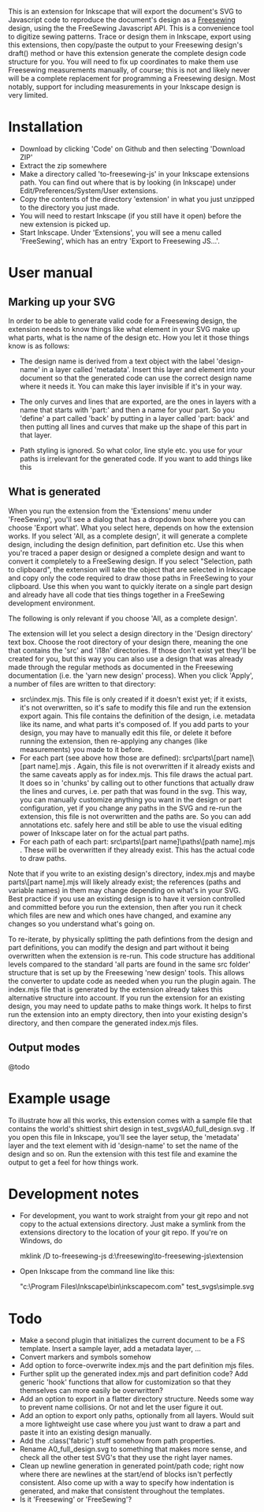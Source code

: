 This is an extension for Inkscape that will export the document's SVG to Javascript code to reproduce the document's
design as a [Freesewing](http://freesewing.org) design, using the the FreeSewing Javascript API. This is a convenience
tool to digitize sewing patterns. Trace or design them in Inkscape, export using this extensions, then copy/paste the output
to your Freesewing design's draft() method or have this extension generate the complete design code structure for you.
You will need to fix up coordinates to make them use Freesewing measurements manually, of course; this is not and likely
never will be a complete replacement for programming a Freesewing design. Most notably, support for including
measurements in your Inkscape design is very limited.

Installation
============

- Download by clicking 'Code' on Github and then selecting 'Download ZIP'
- Extract the zip somewhere
- Make a directory called 'to-freesewing-js' in your Inkscape extensions path. You can find out where that is by looking
  (in Inkscape) under Edit/Preferences/System/User extensions.
- Copy the contents of the directory 'extension' in what you just unzipped to the directory you just made.
- You will need to restart Inkscape (if you still have it open) before the new extension is picked up.
- Start Inkscape. Under 'Extensions', you will see a menu called 'FreeSewing', which has an entry 'Export to Freesewing
  JS...'.

User manual
===========

Marking up your SVG
-------------------

In order to be able to generate valid code for a Freesewing design, the extension needs to know things like what element
in your SVG make up what parts, what is the name of the design etc. How you let it those things know is as follows:

- The design name is derived from a text object with the label 'design-name' in a layer called 'metadata'. Insert this
  layer and element into your document so that the generated code can use the correct design name where it needs it. You
  can make this layer invisible if it's in your way.

- The only curves and lines that are exported, are the ones in layers with a name that starts with 'part:' and then a
  name for your part. So you 'define' a part called 'back' by putting in a layer called 'part: back' and then putting
  all lines and curves that make up the shape of this part in that layer.

- Path styling is ignored. So what color, line style etc. you use for your paths is irrelevant for the generated code.
  If you want to add things like this 

What is generated
-----------------

When you run the extension from the 'Extensions' menu under 'FreeSewing', you'll see a dialog that has a dropdown box
where you can choose 'Export what'. What you select here, depends on how the extension works. If you select 'All, as a
complete design', it will generate a complete design, including the design definition, part definition etc. Use this
when you're traced a paper design or designed a complete design and want to convert it completely to a FreeSewing
design. If you select "Selection, path to clipboard", the extension will take the object that are selected in Inkscape
and copy only the code required to draw those paths in FreeSewing to your clipboard. Use this when you want to quickly
iterate on a single part design and already have all code that ties things together in a FreeSewing development
environment.

The following is only relevant if you choose 'All, as a complete design'.

The extension will let you select a design directory in the 'Design directory' text box. Choose the root directory of
your design there, meaning the one that contains the 'src' and 'i18n' directories. If those don't exist yet they'll be
created for you, but this way you can also use a design that was already made through the regular methods as documented
in the Freesewing documentation (i.e. the 'yarn new design' process). When you click 'Apply', a number of files are
written to that directory:

- src\index.mjs. This file is only created if it doesn't exist yet; if it exists, it's not overwritten, so it's safe to
  modify this file and run the extension export again. This file contains the definition of the design, i.e. metadata
  like its name, and what parts it's composed of. If you add parts to your design, you may have to manually edit this
  file, or delete it before running the extension, then re-applying any changes (like measurements) you made to it
  before.
- For each part (see above how those are defined): src\parts\\[part name]\\[part name].mjs . Again, this file is not
  overwritten if it already exists and the same caveats apply as for index.mjs. This file draws the actual part. It does
  so in 'chunks' by calling out to other functions that actually draw the lines and curves, i.e. per path that was found
  in the svg. This way, you can manually customize anything you want in the design or part configuration, yet if you
  change any paths in the SVG and re-run the extension, this file is not overwritten and the paths are. So you can add
  annotations etc. safely here and still be able to use the visual editing power of Inkscape later on for the actual
  part paths.
- For each path of each part: src\parts\\[part name]\\paths\\[path name].mjs . These will be overwritten if they already
  exist. This has the actual code to draw paths.

Note that if you write to an existing design's directory, index.mjs and maybe parts\\[part name].mjs will likely already
exist; the references (paths and variable names) in them may change depending on what's in your SVG. Best practice if
you use an existing design is to have it version controlled and committed before you run the extension, then after you
run it check which files are new and which ones have changed, and examine any changes so you understand what's going on.

To re-iterate, by physically splitting the path defintions from the design and part definitions, you can modify the
design and part without it being overwritten when the extension is re-run. This code structure has additional levels compared
to the standard 'all parts are found in the same src folder' structure that is set up by the Freesewing 'new design'
tools. This allows the converter to update code as needed when you run the plugin again. The index.mjs file that is
generated by the extension already takes this alternative structure into account. If you run the extension for an
existing design, you may need to update paths to make things work. It helps to first run the extension into an empty
directory, then into your existing design's directory, and then compare the generated index.mjs files.

Output modes
------------
@todo

Example usage
=============
To illustrate how all this works, this extension comes with a sample file that contains the world's shittiest shirt
design in test_svgs\A0_full_design.svg . If you open this file in Inkscape, you'll see the layer setup, the 'metadata'
layer and the text element with id 'design-name' to set the name of the design and so on. Run the extension with this
test file and examine the output to get a feel for how things work.

Development notes
=================

- For development, you want to work straight from your git repo and not copy to the actual extensions directory. Just
  make a symlink from the extensions directory to the location of your git repo. If you're on Windows, do

    mklink /D to-freesewing-js d:\freesewing\to-freesewing-js\extension

- Open Inkscape from the command line like this:

    "c:\Program Files\Inkscape\bin\inkscapecom.com" test_svgs\simple.svg

Todo
====
- Make a second plugin that initializes the current document to be a FS template. Insert a sample layer, add a metadata
  layer, ...
- Convert markers and symbols somehow
- Add option to force-overwrite index.mjs and the part definition mjs files.
- Further split up the generated index.mjs and part definition code? Add generic 'hook' functions that allow for
  customization so that they themselves can more easily be overwritten?
- Add an option to export in a flatter directory structure. Needs some way to prevent name collisions. Or not and let
  the user figure it out.
- Add an option to export only paths, optionally from all layers. Would suit a more lightweight use case where you just
  want to draw a part and paste it into an existing design manually.
- Add the .class('fabric') stuff somehow from path properties.
- Rename A0_full_design.svg to something that makes more sense, and check all the other test SVG's that they use the
  right layer names.
- Clean up newline generation in generated point/path code; right now where there are newlines at the start/end of
  blocks isn't perfectly consistent. Also come up with a way to specify how indentation is generated, and make that
  consistent throughout the templates.
- Is it 'Freesewing' or 'FreeSewing'?
